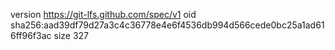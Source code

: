 version https://git-lfs.github.com/spec/v1
oid sha256:aad39df79d27a3c4c36778e4e6f4536db994d566cede0bc25a1ad616ff96f3ac
size 327
